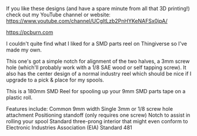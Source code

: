 If you like these designs (and have a spare minute from all that 3D printing!) check out my YouTube channel or website:
https://www.youtube.com/channel/UCgItLzb2PnHYKeNAFSx0jpA/

https://pcburn.com

I couldn't quite find what I liked for a SMD parts reel on Thingiverse so I've made my own.

This one's got a simple notch for alignment of the two halves, a 3mm screw hole (which'll probably work with a 1/8 SAE wood or self tapping screw). It also has the center design of a normal industry reel which should be nice if I upgrade to a pick & place for my spools.

This is a 180mm SMD Reel for spooling up your 9mm SMD parts tape on a plastic roll.

Features include:
Common 9mm width
Single 3mm or 1/8 screw hole attachment
Positioning standoff (only requires one screw)
Notch to assist in rolling your spool
Standard three-prong interior that might even conform to Electronic Industries Association (EIA) Standard 481
